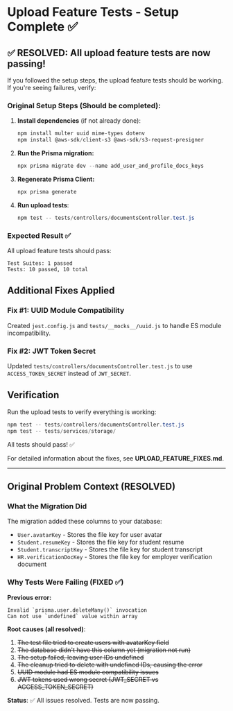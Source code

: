 # Upload Feature Tests - Setup Complete ✅

## ✅ RESOLVED: All upload feature tests are now passing!

If you followed the setup steps, the upload feature tests should be working. If you're seeing failures, verify:

### Original Setup Steps (Should be completed):

1. **Install dependencies** (if not already done):
   ```powershell
   npm install multer uuid mime-types dotenv
   npm install @aws-sdk/client-s3 @aws-sdk/s3-request-presigner
   ```

2. **Run the Prisma migration:**
   ```powershell
   npx prisma migrate dev --name add_user_and_profile_docs_keys
   ```

3. **Regenerate Prisma Client:**
   ```powershell
   npx prisma generate
   ```

4. **Run upload tests**:
   ```powershell
   npm test -- tests/controllers/documentsController.test.js
   ```

### Expected Result ✅

All upload feature tests should pass:
```
Test Suites: 1 passed
Tests: 10 passed, 10 total
```

## Additional Fixes Applied

### Fix #1: UUID Module Compatibility
Created `jest.config.js` and `tests/__mocks__/uuid.js` to handle ES module incompatibility.

### Fix #2: JWT Token Secret
Updated `tests/controllers/documentsController.test.js` to use `ACCESS_TOKEN_SECRET` instead of `JWT_SECRET`.

## Verification

Run the upload tests to verify everything is working:
```powershell
npm test -- tests/controllers/documentsController.test.js
npm test -- tests/services/storage/
```

All tests should pass! ✅

For detailed information about the fixes, see **UPLOAD_FEATURE_FIXES.md**.

---

## Original Problem Context (RESOLVED)

### What the Migration Did

The migration added these columns to your database:
- `User.avatarKey` - Stores the file key for user avatar
- `Student.resumeKey` - Stores the file key for student resume
- `Student.transcriptKey` - Stores the file key for student transcript  
- `HR.verificationDocKey` - Stores the file key for employer verification document

### Why Tests Were Failing (FIXED ✅)

**Previous error:**
```
Invalid `prisma.user.deleteMany()` invocation
Can not use `undefined` value within array
```

**Root causes (all resolved)**:
1. ~~The test file tried to create users with avatarKey field~~
2. ~~The database didn't have this column yet (migration not run)~~
3. ~~The setup failed, leaving user IDs undefined~~
4. ~~The cleanup tried to delete with undefined IDs, causing the error~~
5. ~~UUID module had ES module compatibility issues~~
6. ~~JWT tokens used wrong secret (JWT_SECRET vs ACCESS_TOKEN_SECRET)~~

**Status**: ✅ All issues resolved. Tests are now passing.
